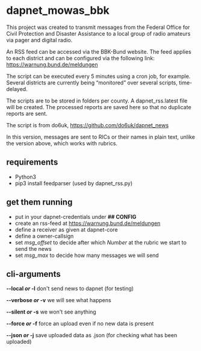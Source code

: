 # dapnet_mowas_bbk

This project was created to transmit messages from the Federal Office for Civil Protection and Disaster Assistance to a local group of radio amateurs via pager and digital radio.

An RSS feed can be accessed via the BBK-Bund website. The feed applies to each district and can be configured via the following link: https://warnung.bund.de/meldungen 

The script can be executed every 5 minutes using a cron job, for example. Several districts are currently being “monitored” over several scripts, time-delayed.

The scripts are to be stored in folders per county. A dapnet_rss.latest file will be created. The processed reports are saved here so that no duplicate reports are sent.

The script is from do6uk, https://github.com/do6uk/dapnet_news

In this version, messages are sent to RICs or their names in plain text, unlike the version above, which works with rubrics.


## requirements

* Python3
* pip3 install feedparser (used by dapnet_rss.py)


## get them running

* put in your dapnet-credentials under **## CONFIG**
* create an rss-feed at https://warnung.bund.de/meldungen 
* define a receiver as given at dapnet-core
* define a owner-callsign
* set *msg_offset* to decide after which *Number* at the rubric we start to send the news
* set *msg_max* to decide how many messages we will send


## cli-arguments

**--local *or* -l**  don't send news to dapnet (for testing)

**--verbose *or* -v**  we will see what happens

**--silent *or* -s**  we won't see anything

**--force *or* -f**  force an upload even if no new data is present

**--json *or* -j**  save uploaded data as .json (for checking what has been uploaded)
